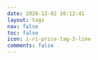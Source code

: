 ```yaml
---
date: 2020-12-02 16:12:41
layout: tags
nav: false
toc: false
icon: i-ri-price-tag-3-line
comments: false
---
```

